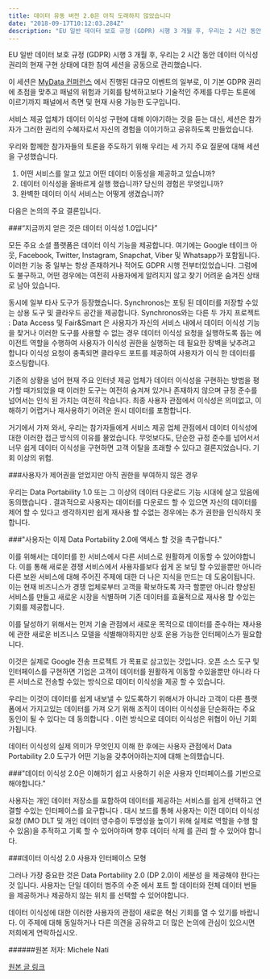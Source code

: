 ```yaml
---
title: 데이터 유동 버전 2.0은 아직 도래하지 않았습니다
date: "2018-09-17T10:12:03.284Z"
description: "EU 일반 데이터 보호 규정 (GDPR) 시행 3 개월 후, 우리는 2 시간 동안 데이터 이식성 권리의 현재 구현 상태에 대한 참여 세션을 공동으로 관리했습니다. 이 세션은 [MyData..."
---
```



EU 일반 데이터 보호 규정 (GDPR) 시행 3 개월 후, 우리는 2 시간 동안 데이터 이식성 권리의 현재 구현 상태에 대한 참여 세션을 공동으로 관리했습니다.

이 세션은 [MyData 컨퍼런스](https://mydata2018.org/programme/) 에서 진행된 대규모 이벤트의 일부로, 이 기본 GDPR 권리에 초점을 맞추고 패널의 위험과 기회를 탐색하고보다 기술적인 주제를 다루는 토론에 이르기까지 패널에서 측면 및 현재 사용 가능한 도구입니다.

서비스 제공 업체가 데이터 이식성 구현에 대해 이야기하는 것을 듣는 대신, 세션은 참가자가 그러한 권리의 수혜자로서 자신의 경험을 이야기하고 공유하도록 만들었습니다.

우리와 함께한 참가자들의 토론을 주도하기 위해 우리는 세 가지 주요 질문에 대해 세션을 구성했습니다.

1.	어떤 서비스를 알고 있고 어떤 데이터 이동성을 제공하고 있습니까?
2.	데이터 이식성을 올바르게 실행 했습니까? 당신의 경험은 무엇입니까?
3.	완벽한 데이터 이식 서비스는 어떻게 생겼습니까?

다음은 논의의 주요 결론입니다.

###“지금까지 얻은 것은 데이터 이식성 1.0입니다”

모든 주요 소셜 플랫폼은 데이터 이식 기능을 제공합니다. 여기에는 Google 테이크 아웃, Facebook, Twitter, Instagram, Snapchat, Viber 및 Whatsapp가 포함됩니다.
이러한 기능 중 일부는 항상 존재하거나 적어도 GDPR 시행 전부터있었습니다. 그럼에도 불구하고, 어떤 경우에는 여전히 사용자에게 알려지지 않고 찾기 어려운 숨겨진 상태로 남아 있습니다.

동시에 일부 타사 도구가 등장했습니다. Synchronos는 포팅 된 데이터를 저장할 수있는 상용 도구 및 클라우드 공간을 제공합니다. Synchronos와는 다른 두 가지 프로젝트 : Data Access 및 Fair&Smart 은 사용자가 자신의 서비스 내에서 데이터 이식성 기능을 찾거나 이러한 도구를 사용할 수 없는 경우 데이터 이식성 요청을 실행하도록 돕는 에이전트 역할을 수행하여 사용자가 이식성 권한을 실행하는 데 필요한 장벽을 낮추려고 합니다 이식성 요청이 충족되면 클라우드 포트를 제공하여 사용자가 이식 한 데이터를 호스팅합니다.

기존의 상황을 넘어 현재 주요 인터넷 제공 업체가 데이터 이식성을 구현하는 방법을 평가할 때가되었을 때 이러한 도구는 여전히 숨겨져 있거나 존재하지 않으며 규정 준수를 넘어서는 인식 된 가치는 여전히 작습니다. 최종 사용자 관점에서 이식성은 의미없고, 이해하기 어렵거나 재사용하기 어려운 원시 데이터를 포함합니다.

거기에서 가져 와서, 우리는 참가자들에게 서비스 제공 업체 관점에서 데이터 이식성에 대한 이러한 접근 방식의 이유를 물었습니다. 무엇보다도, 단순한 규정 준수를 넘어서서 너무 쉽게 데이터 이식성을 구현하면 고객 이탈을 초래할 수 있다고 결론지었습니다. 기회 이상의 위험.

###사용자가 제어권을 얻었지만 아직 권한을 부여하지 않은 경우

우리는 Data Portability 1.0 또는 그 이상의 데이터 다운로드 기능 시대에 살고 있음에 동의했습니다 . 결과적으로 사용자는 데이터를 다운로드 할 수 있으면 자신의 데이터를 제어 할 수 있다고 생각하지만 쉽게 재사용 할 수없는 경우에는 추가 권한을 인식하지 못합니다.

###"사용자는 이제 Data Portability 2.0에 액세스 할 것을 촉구합니다."

이를 위해서는 데이터를 한 서비스에서 다른 서비스로 원활하게 이동할 수 있어야합니다. 이를 통해 새로운 경쟁 서비스에서 사용자를보다 쉽게 온 보딩 할 수있을뿐만 아니라 다른 보완 서비스에 대해 주어진 주제에 대한 더 나은 지식을 만드는 데 도움이됩니다. 이는 현재 비즈니스가 경쟁 업체로부터 고객을 확보하도록 자극 할뿐만 아니라 향상된 서비스를 만들고 새로운 시장을 식별하며 기존 데이터를 효율적으로 재사용 할 수있는 기회를 제공합니다.

이를 달성하기 위해서는 먼저 기술 관점에서 새로운 목적으로 데이터를 준수하는 재사용에 관한 새로운 비즈니스 모델을 식별해야하지만 상호 운용 가능한 인터페이스가 필요합니다.

이것은 실제로 Google 전송 프로젝트 가 목표로 삼고있는 것입니다. 오픈 소스 도구 및 인터페이스를 구현하면 기업은 고객이 데이터를 원활하게 이동할 수있을뿐만 아니라 다른 서비스로 전송할 수있는 방식으로 데이터 이식성을 제공 할 수 있습니다.

우리는 이것이 데이터를 쉽게 내보낼 수 있도록하기 위해서가 아니라 고객이 다른 플랫폼에서 가지고있는 데이터를 가져 오기 위해 조직이 데이터 이식성을 단순화하는 주요 동인이 될 수 있다는 데 동의합니다 . 이런 방식으로 데이터 이식성은 위협이 아닌 기회가됩니다.

데이터 이식성의 실제 의미가 무엇인지 이해 한 후에는 사용자 관점에서 Data Portability 2.0 도구가 어떤 기능을 갖추어야하는지에 대해 논의했습니다.

###"데이터 이식성 2.0은 이해하기 쉽고 사용하기 쉬운 사용자 인터페이스를 기반으로해야합니다."

사용자는 개인 데이터 저장소를 포함하여 데이터를 제공하는 서비스를 쉽게 선택하고 연결할 수있는 인터페이스를 요구합니다 . 대시 보드를 통해 사용자는 이전 데이터 이식성 요청 (IMO DLT 및 개인 데이터 영수증이 투명성을 높이기 위해 실제로 역할을 수행 할 수 있음)을 추적하고 기록 할 수 있어야하며 향후 데이터 삭제 를 관리 할 수 있어야 합니다.

###데이터 이식성 2.0 사용자 인터페이스 모형

그러나 가장 중요한 것은 Data Portability 2.0 (DP 2.0)이 세분성 을 제공해야 한다는 것 입니다. 사용자는 단일 데이터 범주의 수준 에서 포트 할 데이터와 전체 데이터 번들을 제공하거나 제공하지 않는 위치 를 선택할 수 있어야합니다.

데이터 이식성에 대한 이러한 사용자의 관점이 새로운 혁신 기회를 열 수 있기를 바랍니다. 이 주제에 대해 동일하거나 다른 의견을 공유하고 더 많은 논의에 관심이 있으시면 저희에게 연락하십시오.


######원본 저자: Michele Nati

[원본 글 링크](https://medium.com/mydata/data-portability-2-0-is-yet-to-come-1c438c2a96c1)
